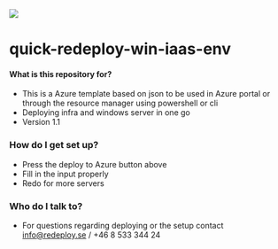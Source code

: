<a href="https://portal.azure.com/#create/Microsoft.Template/uri/https%3A%2F%2Fraw.githubusercontent.com%2Fjonaserikson%2Fazure%2Fmaster%2Fquick-redeploy-win-iaas-env%2Fredeploy-main.json" target="_blank">
    <img src="http://azuredeploy.net/deploybutton.png"/>
</a>

# quick-redeploy-win-iaas-env

#### What is this repository for? ###

* This is a Azure template based on json to be used in Azure portal or through the resource manager using powershell or cli
* Deploying infra and windows server in one go
* Version 1.1

### How do I get set up? ###

* Press the deploy to Azure button above
* Fill in the input properly
* Redo for more servers

### Who do I talk to? ###

* For questions regarding deploying or the setup contact [info@redeploy.se](mailto:info@redeploy.se) / +46 8 533 344 24
